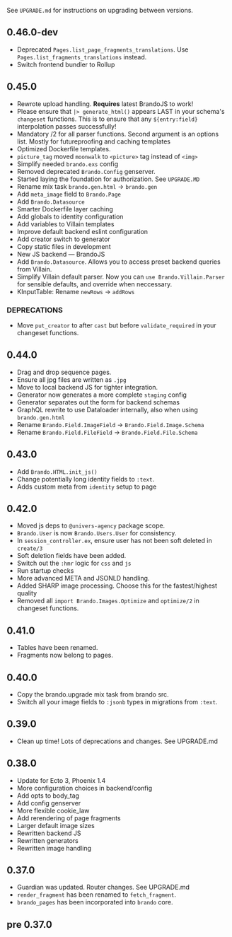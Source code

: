 See `UPGRADE.md` for instructions on upgrading between versions.

## 0.46.0-dev

* Deprecated `Pages.list_page_fragments_translations`. Use `Pages.list_fragments_translations` instead.
* Switch frontend bundler to Rollup

## 0.45.0

* Rewrote upload handling. **Requires** latest BrandoJS to work!
* Please ensure that `|> generate_html()` appears LAST in your schema's `changeset` functions.
  This is to ensure that any `${entry:field}` interpolation passes successfully!
* Mandatory /2 for all parser functions. Second argument is an options list.
  Mostly for futureproofing and caching templates
* Optimized Dockerfile templates.
* `picture_tag` moved `moonwalk` to `<picture>` tag instead of `<img>`
* Simplify needed `brando.exs` config
* Removed deprecated `Brando.Config` genserver.
* Started laying the foundation for authorization. See `UPGRADE.MD`
* Rename mix task `brando.gen.html` -> `brando.gen`
* Add `meta_image` field to `Brando.Page`
* Add `Brando.Datasource`
* Smarter Dockerfile layer caching
* Add globals to identity configuration
* Add variables to Villain templates
* Improve default backend eslint configuration
* Add creator switch to generator
* Copy static files in development
* New JS backend — BrandoJS
* Add `Brando.Datasource`. Allows you to access preset backend queries from Villain.
* Simplify Villain default parser. Now you can `use Brando.Villain.Parser`
for sensible defaults, and override when neccessary.
* KInputTable: Rename `newRows` -> `addRows`


### DEPRECATIONS

* Move `put_creator` to after `cast` but before `validate_required` in your
  changeset functions.


## 0.44.0

* Drag and drop sequence pages.
* Ensure all jpg files are written as `.jpg`
* Move to local backend JS for tighter integration.
* Generator now generates a more complete `staging` config
* Generator separates out the form for backend schemas
* GraphQL rewrite to use Dataloader internally, also when using `brando.gen.html`
* Rename `Brando.Field.ImageField` -> `Brando.Field.Image.Schema`
* Rename `Brando.Field.FileField` -> `Brando.Field.File.Schema`


## 0.43.0

* Add `Brando.HTML.init_js()`
* Change potentially long identity fields to `:text`.
* Adds custom meta from `identity` setup to page


## 0.42.0

* Moved js deps to `@univers-agency` package scope.
* `Brando.User` is now `Brando.Users.User` for consistency.
* In `session_controller.ex`, ensure user has not been soft deleted in `create/3`
* Soft deletion fields have been added.
* Switch out the `:hmr` logic for `css` and `js`
* Run startup checks
* More advanced META and JSONLD handling.
* Added SHARP image processing. Choose this for the fastest/highest quality
* Removed all `import Brando.Images.Optimize` and `optimize/2` in changeset functions.


## 0.41.0

* Tables have been renamed.
* Fragments now belong to pages.


## 0.40.0

* Copy the brando.upgrade mix task from brando src.
* Switch all your image fields to `:jsonb` types in migrations from `:text`.


## 0.39.0

* Clean up time! Lots of deprecations and changes. See UPGRADE.md


## 0.38.0

* Update for Ecto 3, Phoenix 1.4
* More configuration choices in backend/config
* Add opts to body_tag
* Add config genserver
* More flexible cookie_law
* Add rerendering of page fragments
* Larger default image sizes
* Rewritten backend JS
* Rewritten generators
* Rewritten image handling


## 0.37.0

- Guardian was updated. Router changes. See UPGRADE.md
- `render_fragment` has been renamed to `fetch_fragment`.
- `brando_pages` has been incorporated into `brando` core.

## pre 0.37.0
